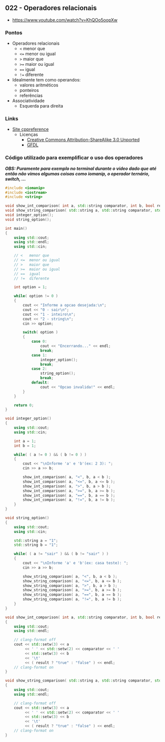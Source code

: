 ## 022 - Operadores relacionais

- https://www.youtube.com/watch?v=KhQOo5oopXw

### Pontos
- Operadores relacionais
  - `<`   menor que
  - `<=`  menor ou igual
  - `>`   maior que
  - `>=`  maior ou igual
  - `==`  igual
  - `!=`  diferente
- Idealmente tem como operandos:
  - valores aritméticos
  - ponteiros
  - referências
- Associatividade
  - Esquerda para direita

### Links
- [Site cppreference](cppreference.com)
  - Licenças
     - [Creative Commons Attribution-ShareAlike 3.0 Unported](https://creativecommons.org/licenses/by-sa/3.0/)
     - [GFDL](http://en.cppreference.com/w/Cppreference:Copyright/GDFL)

### Código utilizado para exemplificar o uso dos operadores
***OBS: Puramente para exemplo no terminal durante o vídeo dado que até então não vimos algumas coisas como iomanip, o operador ternário, switch, ...***

```cpp
#include <iomanip>
#include <iostream>
#include <string>

void show_int_comparison( int a, std::string comparator, int b, bool result );
void show_string_comparison( std::string a, std::string comparator, std::string b, bool result );
void integer_option();
void string_option();

int main()
{
    using std::cout;
    using std::endl;
    using std::cin;

    // <   menor que
    // <=  menor ou igual
    // >   maior que
    // >=  maior ou igual
    // ==  igual
    // !=  diferente

    int option = 1;

    while( option != 0 )
    {
        cout << "Informe a opcao desejada:\n";
        cout << "0 - sair\n";
        cout << "1 - inteiro\n";
        cout << "2 - string\n";
        cin >> option;

        switch( option )
        {
            case 0:
                cout << "Encerrando..." << endl;
                break;
            case 1:
                integer_option();
                break;
            case 2:
                string_option();
                break;
            default:
                cout << "Opcao invalida!" << endl;
        }
    }

    return 0;
}

void integer_option()
{
    using std::cout;
    using std::cin;

    int a = 1;
    int b = 1;

    while( ( a != 0 ) && ( b != 0 ) )
    {
        cout << "\nInforme 'a' e 'b'(ex: 2 3): ";
        cin >> a >> b;

        show_int_comparison( a, "<", b, a < b );
        show_int_comparison( a, "<=", b, a <= b );
        show_int_comparison( a, ">", b, a > b );
        show_int_comparison( a, ">=", b, a >= b );
        show_int_comparison( a, "==", b, a == b );
        show_int_comparison( a, "!=", b, a != b );
    }
}

void string_option()
{
    using std::cout;
    using std::cin;

    std::string a = "1";
    std::string b = "1";

    while( ( a != "sair" ) && ( b != "sair" ) )
    {
        cout << "\nInforme 'a' e 'b'(ex: casa teste): ";
        cin >> a >> b;

        show_string_comparison( a, "<", b, a < b );
        show_string_comparison( a, "<=", b, a <= b );
        show_string_comparison( a, ">", b, a > b );
        show_string_comparison( a, ">=", b, a >= b );
        show_string_comparison( a, "==", b, a == b );
        show_string_comparison( a, "!=", b, a != b );
    }
}

void show_int_comparison( int a, std::string comparator, int b, bool result )
{
    using std::cout;
    using std::endl;

    // clang-format off
    cout << std::setw(3) << a
         << ' ' << std::setw(2) << comparator << ' '
         << std::setw(3) << b
         << '\t'
         << ( result ? "true" : "false" ) << endl;
    // clang-format on
}

void show_string_comparison( std::string a, std::string comparator, std::string b, bool result )
{
    using std::cout;
    using std::endl;

    // clang-format off
    cout << std::setw(3) << a
         << ' ' << std::setw(2) << comparator << ' '
         << std::setw(3) << b
         << '\t'
         << ( result ? "true" : "false" ) << endl;
    // clang-format on
}

```
